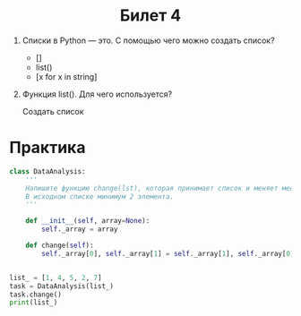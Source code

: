 <h1 align='center'>Билет 4</h1>

1.	Списки в Python — это. С помощью чего можно создать список?

    * []
    * list()
    * [x for x in string]

2. Функция list(). Для чего используется?

    Создать список

# Практика

```python
class DataAnalysis:
    '''
    Напишите функцию change(lst), которая принимает список и меняет местами его первый и последний элемент. 
    В исходном списке минимум 2 элемента.
    '''

    def __init__(self, array=None):
        self._array = array

    def change(self):
        self._array[0], self._array[1] = self._array[1], self._array[0]


list_ = [1, 4, 5, 2, 7]    
task = DataAnalysis(list_)
task.change()
print(list_)
```